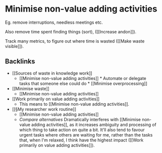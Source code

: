 # Minimise non-value adding activities
Eg. remove interruptions, needless meetings etc.

Also remove time spent finding things (sort), ([[Increase andon]]).

Track many metrics, to figure out where time is wasted ([[Make waste visible]]).

## Backlinks
* [[Sources of waste in knowledge work]]
	* [[Minimise non-value adding activities]]
	\* Automate or delegate tasks that someone else could do
	\* [[Minimise overprocessing]]
* [[Minimise waste]]
	* [[Minimise non-value adding activities]]
* [[Work primarily on value adding activities]]
	* This means to [[Minimise non-value adding activities]].
* [[§My researcher work routine]]
	* [[Minimise non-value adding activities]]
	* *Compare alternatives*
Dramatically interferes with [[Minimise non-value adding activities]], as it increases ambiguity and processing of which thing to take action on quite a bit. It'll also tend to favour urgent tasks where others are waiting for me, rather than the tasks that, when I'm relaxed, I think have the highest impact ([[Work primarily on value adding activities]]).

<!-- #service -->

<!-- {BearID:4FCF0C73-67B9-42BD-B29D-0948CEC816FD-2923-000010BE73751A14} -->

